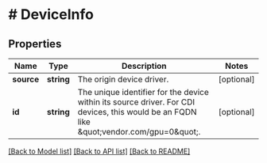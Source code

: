 # # DeviceInfo

## Properties

Name | Type | Description | Notes
------------ | ------------- | ------------- | -------------
**source** | **string** | The origin device driver. | [optional]
**id** | **string** | The unique identifier for the device within its source driver. For CDI devices, this would be an FQDN like \&quot;vendor.com/gpu&#x3D;0\&quot;. | [optional]

[[Back to Model list]](../../README.md#models) [[Back to API list]](../../README.md#endpoints) [[Back to README]](../../README.md)
